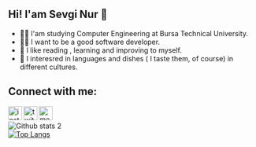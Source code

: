 ## Hi! I'am Sevgi Nur 🦋
- 👩‍🎓 I'am studying Computer Engineering at Bursa Technical University.
- 👩‍💻 I want to be a good software developer. 
- 🥰 I like reading , learning and improving to myself.
- 🧁 I interesred in languages and dishes ( I taste them, of course) in different cultures.

## Connect with me:


<a href="https://www.instagram.com/sevginuroksz"><img align="left" alt="instagram" width="28px" src="https://cdn3.iconfinder.com/data/icons/picons-social/57/78-instagram-512.png" /></a>

<a href="https://twitter.com/sevginuroksz"><img align="left"  alt="twitter" width="28px" src ="https://cdn3.iconfinder.com/data/icons/picons-social/57/43-twitter-512.png" /></a>

<a href="https://medium.com/@sevginuroksuz"><img align="left" alt="medium" width="28px" src ="https://cdn.iconscout.com/icon/free/png-512/medium-47-433328.png"/></a>
<br/>

![Github stats 2](https://github-readme-stats.vercel.app/api?username=sevginuroksuz&show_icons=true&theme=synthwave)
<br/>
[![Top Langs](https://github-readme-stats.vercel.app/api/top-langs/?username=sevginuroksuz&langs_count=8&theme=synthwave&card_width=500)](https://github.com/sevginuroksuz/github-readme-stats)
